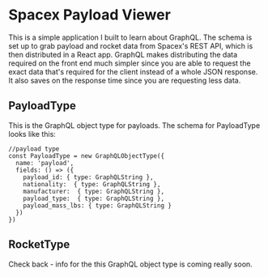 # Spacex Payload Viewer
This is a simple application I built to learn about GraphQL. The schema is set up to grab payload and rocket data from Spacex's REST API, which is then distributed in a React app. GraphQL makes distributing the data required on the front end much simpler since you are able to request the exact data that's required for the client instead of a whole JSON response. It also saves on the response time since you are requesting less data.

## PayloadType
This is the GraphQL object type for payloads. The schema for PayloadType looks like this:

```
//payload type
const PayloadType = new GraphQLObjectType({
  name: 'payload',
  fields: () => ({
    payload_id: { type: GraphQLString },
    nationality:  { type: GraphQLString },
    manufacturer:  { type: GraphQLString },
    payload_type:  { type: GraphQLString },
    payload_mass_lbs: { type: GraphQLString }
  })
})
```

## RocketType
Check back - info for the this GraphQL object type is coming really soon.
